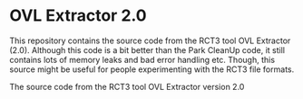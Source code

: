OVL Extractor 2.0
==============

This repository contains the source code from the RCT3 tool OVL Extractor (2.0). Although this code is a bit better than the Park CleanUp code, it still contains lots of memory leaks and bad error handling etc. Though, this source might be useful for people experimenting with the RCT3 file formats.

The source code from the RCT3 tool OVL Extractor version 2.0